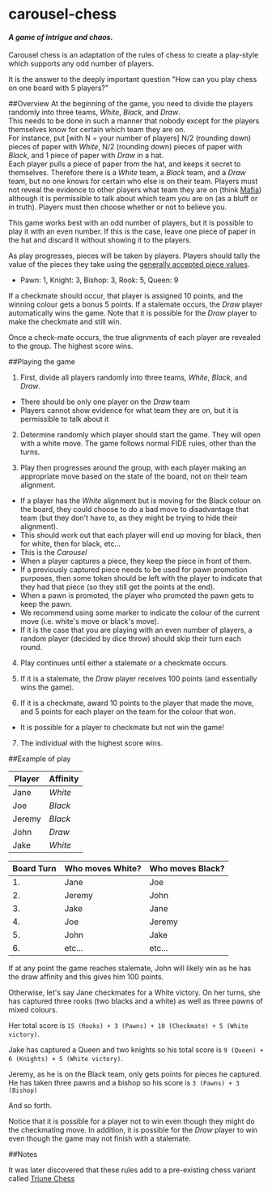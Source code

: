 # carousel-chess

#### *A game of intrigue and chaos.*

Carousel chess is an adaptation of the rules of chess to create a play-style which supports any odd number of players.

It is the answer to the deeply important question "How can you play chess on one board with 5 players?"

##Overview
At the beginning of the game, you need to divide the players randomly into three teams, *White*, *Black*, and *Draw*.  
This needs to be done in such a manner that nobody except for the players themselves know for certain which team they are on.  
For instance, put [with N = your number of players] N/2 (rounding down) pieces of paper with *White*, N/2 (rounding down) pieces of paper with *Black*, and 1 piece of paper with *Draw* in a hat.  
Each player pulls a piece of paper from the hat, and keeps it secret to themselves. Therefore there is a *White* team, a *Black* team, and a *Draw* team, but no one knows for certain who else is on their team. Players must not reveal the evidence to other players what team they are on (think [Mafia](https://en.wikipedia.org/wiki/Mafia_(party_game))) although it is permissible to talk about which team you are on (as a bluff or in truth). Players must then choose whether or not to believe you.  

This game works best with an odd number of players, but it is possible to play it with an even number. If this is the case, leave one piece of paper in the hat and discard it without showing it to the players.

As play progresses, pieces will be taken by players. Players should tally the value of the pieces they take using the [generally accepted piece values](https://en.wikipedia.org/wiki/Chess_piece_relative_value). 
  * Pawn: 1, Knight: 3, Bishop: 3, Rook: 5, Queen: 9

If a checkmate should occur, that player is assigned 10 points, and the winning colour gets a bonus 5 points. If a stalemate occurs, the *Draw* player automatically wins the game. Note that it is possible for the *Draw* player to make the checkmate and still win.

Once a check-mate occurs, the true alignments of each player are revealed to the group. The highest score wins.

##Playing the game

1. First, divide all players randomly into three teams, *White*, *Black*, and *Draw*.
  * There should be only one player on the *Draw* team
  * Players cannot show evidence for what team they are on, but it is permissible to talk about it

2. Determine randomly which player should start the game. They will open with a white move. The game follows normal FIDE rules, other than the turns.

3. Play then progresses around the group, with each player making an appropriate move based on the state of the board, not on their team alignment.
  * If a player has the *White* alignment but is moving for the Black colour on the board, they could choose to do a bad move to disadvantage that team (but they don't have to, as they might be trying to hide their alignment).
  * This should work out that each player will end up moving for black, then for white, then for black, etc...
  * This is the *Carousel*
  * When a player captures a piece, they keep the piece in front of them.
  * If a previously captured piece needs to be used for pawn promotion purposes, then some token should be left with the player to indicate that they had that piece (so they still get the points at the end).
  * When a pawn is promoted, the player who promoted the pawn gets to keep the pawn.
  * We recommend using some marker to indicate the colour of the current move (i.e. white's move or black's move).
  * If it is the case that you are playing with an even number of players, a random player (decided by dice throw) should skip their turn each round.
4. Play continues until either a stalemate or a checkmate occurs.

5. If it is a stalemate, the *Draw* player receives 100 points (and essentially wins the game).

6. If it is a checkmate, award 10 points to the player that made the move, and 5 points for each player on the team for the colour that won.
  * It is possible for a player to checkmate but not win the game!

7. The individual with the highest score wins.

##Example of play

 Player | Affinity 
 ---| --- 
Jane | *White*
Joe | *Black*
Jeremy | *Black*
John | *Draw*
Jake | *White*

Board Turn | Who moves White? | Who moves Black?
--- | --- | ---
1. | Jane | Joe
2. | Jeremy | John
3. | Jake | Jane
4. | Joe | Jeremy
5. | John | Jake
6. | etc... | etc...

If at any point the game reaches stalemate, John will likely win as he has the draw affinity and this gives him 100 points.

Otherwise, let's say Jane checkmates for a White victory. On her turns, she has captured three rooks (two blacks and a white) as well as three pawns of mixed colours.

Her total score is `15 (Rooks) + 3 (Pawns) + 10 (Checkmate) + 5 (White victory)`.

Jake has captured a Queen and two knights so his total score is `9 (Queen) + 6 (Knights) + 5 (White victory)`.

Jeremy, as he is on the Black team, only gets points for pieces he captured. He has taken three pawns and a bishop so his score is `3 (Pawns) + 3 (Bishop)`

And so forth.

Notice that it is possible for a player not to win even though they might do the checkmating move. In addition, it is possible for the *Draw* player to win even though the game may not finish with a stalemate.

##Notes

It was later discovered that these rules add to a pre-existing chess variant called [Triune Chess](http://www.chessvariants.com/multiplayer.dir/triune-chess.html)

